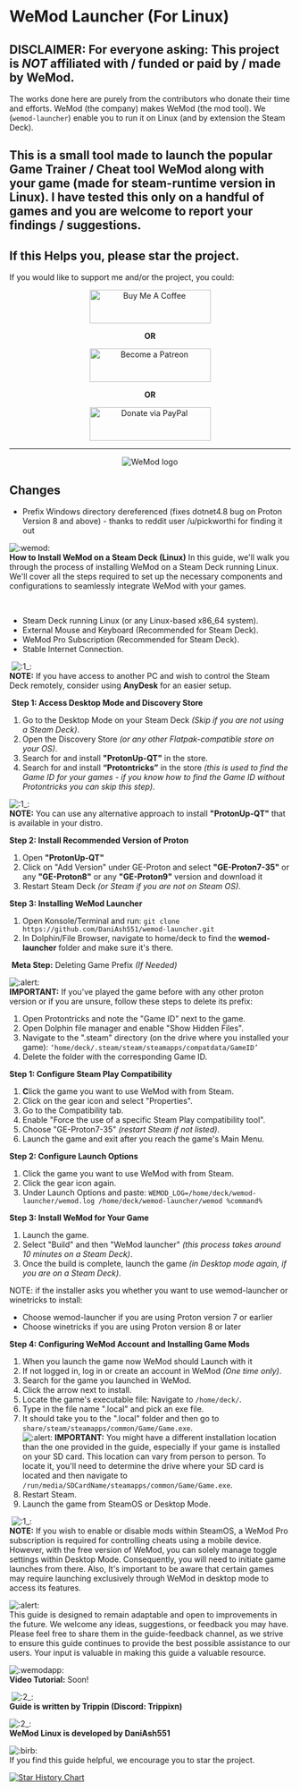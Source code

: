 # WeMod Launcher (For Linux)

## DISCLAIMER: For everyone asking: This project is *NOT* affiliated with / funded or paid by / made by WeMod.
The works done here are purely from the contributors who donate their time and efforts. WeMod (the company) makes WeMod (the mod tool). We (`wemod-launcher`) enable you to run it on Linux (and by extension the Steam Deck).

## This is a small tool made to launch the popular Game Trainer / Cheat tool WeMod along with your game (made for steam-runtime version in Linux). I have tested this only on a handful of games and you are welcome to report your findings / suggestions.

## If this Helps you, please star the project.
If you would like to support me and/or the project, you could:
<br/>
<p align="center">
  <a href="https://www.buymeacoffee.com/TIjUvF1" target="_blank"><img src="https://cdn.buymeacoffee.com/buttons/v2/default-violet.png" alt="Buy Me A Coffee" style="height: 60px !important;width: 217px !important;" ></a>
</p>
<p align="center"><b>OR</b></p>

<p align="center">
  <a href="https://www.patreon.com/daniash551" target="_blank"><img src="https://c5.patreon.com/external/logo/become_a_patron_button.png" alt="Become a Patreon" style="height: 60px !important;width: 217px !important;" ></a>
</p>
<p align="center"><b>OR</b></p>

<p align="center">
  <a href="https://www.paypal.com/donate/?hosted_button_id=D7Y43PT9HUEUY" target="_blank"><img src="https://www.paypalobjects.com/en_US/i/btn/btn_donateCC_LG.gif" alt="Donate via PayPal" style="height: 60px !important;width: 217px !important;" ></a>
</p>

<hr/>

<p align="center">
  <img src="https://www.wemod.com/static/images/wemod-logo-40777eae11.webp" alt="WeMod logo"/>
</p>

## Changes
- Prefix Windows directory dereferenced (fixes dotnet4.8 bug on Proton Version 8 and above) - thanks to reddit user /u/pickworthi for finding it out

![:wemod:](https://cdn.discordapp.com/emojis/761419420211740672.webp?size=44&quality=lossless)  
**How to Install WeMod on a Steam Deck (Linux)** In this guide, we'll walk you through the process of installing WeMod on a Steam Deck running Linux. We'll cover all the steps required to set up the necessary components and configurations to seamlessly integrate WeMod with your games. ‎

‎

*   Steam Deck running Linux (or any Linux-based x86\_64 system).
*   External Mouse and Keyboard (Recommended for Steam Deck).
*   WeMod Pro Subscription (Recommended for Steam Deck).
*   Stable Internet Connection.

‎ ![:1_:](https://cdn.discordapp.com/emojis/1113579886439833690.webp?size=44&quality=lossless)  
**NOTE:** If you have access to another PC and wish to control the Steam Deck remotely, consider using **AnyDesk** for an easier setup. ‎‎


‎ **Step 1: Access Desktop Mode and Discovery Store**

1.  Go to the Desktop Mode on your Steam Deck _(Skip if you are not using a Steam Deck)_.
2.  Open the Discovery Store _(or any other Flatpak-compatible store on your OS)_.
3.  Search for and install **"ProtonUp-QT"** in the store.
4.  Search for and install **“Protontricks”** in the store _(this is used to find the Game ID for your games - if you know how to find the Game ID without Protontricks you can skip this step)_.

![:1_:](https://cdn.discordapp.com/emojis/1113579886439833690.webp?size=44&quality=lossless)  
**NOTE:** You can use any alternative approach to install **"ProtonUp-QT"** that is available in your distro.

**Step 2: Install Recommended Version of Proton**

1.  Open **"ProtonUp-QT"**
2.  Click on "Add Version" under GE-Proton and select **"GE-Proton7-35"** or any **"GE-Proton8"** or  any **"GE-Proton9"** version and download it
3.  Restart Steam Deck _(or Steam if you are not on Steam OS)_.

**Step 3: Installing WeMod Launcher**

1.  Open Konsole/Terminal and run: `git clone https://github.com/DaniAsh551/wemod-launcher.git`
2.  In Dolphin/File Browser, navigate to home/deck to find the **wemod-launcher** folder and make sure it's there. ‎


‎ **Meta Step:** Deleting Game Prefix _(If Needed)_

![:alert:](https://cdn.discordapp.com/emojis/1049837871772729354.webp?size=44&quality=lossless)  
**IMPORTANT:** If you've played the game before with any other proton version or if you are unsure, follow these steps to delete its prefix:

1.  Open Protontricks and note the "Game ID" next to the game.
2.  Open Dolphin file manager and enable "Show Hidden Files".
3.  Navigate to the ".steam" directory (on the drive where you installed your game): `‘home/deck/.steam/steam/steamapps/compatdata/GameID’`
4.  Delete the folder with the corresponding Game ID.

**Step 1: Configure Steam Play Compatibility**

1.  **C**lick the game you want to use WeMod with from Steam.
2.  Click on the gear icon and select "Properties".
3.  Go to the Compatibility tab.
4.  Enable "Force the use of a specific Steam Play compatibility tool".
5.  Choose "GE-Proton7-35" _(restart Steam if not listed)_.
6.  Launch the game and exit after you reach the game's Main Menu.

**Step 2: Configure Launch Options**

1.  Click the game you want to use WeMod with from Steam.
2.  Click the gear icon again.
3.  Under Launch Options and paste: `WEMOD_LOG=/home/deck/wemod-launcher/wemod.log /home/deck/wemod-launcher/wemod %command%`

**Step 3: Install WeMod for Your Game**

1.  Launch the game.
2.  Select "Build" and then "WeMod launcher" _(this process takes around 10 minutes on a Steam Deck)_.
3.  Once the build is complete, launch the game _(in Desktop mode again, if you are on a Steam Deck)_.

NOTE: if the installer asks you whether you want to use wemod-launcher or winetricks to install:
 - Choose wemod-launcher if you are using Proton version 7 or earlier
 - Choose winetricks if you are using Proton version 8 or later

**Step 4: Configuring WeMod Account and Installing Game Mods**

1.  When you launch the game now WeMod should Launch with it
2.  If not logged in, log in or create an account in WeMod _(One time only)_.
3.  Search for the game you launched in WeMod.
4.  Click the arrow next to install.
5.  Locate the game's executable file: Navigate to `/home/deck/`.
6.  Type in the file name ".local" and pick an exe file.
7.  It should take you to the ".local" folder and then go to `share/steam/steamapps/common/Game/Game.exe`.  
    ![:alert:](https://cdn.discordapp.com/emojis/1049837871772729354.webp?size=44&quality=lossless)
    **IMPORTANT:** You might have a different installation location than the one provided in the guide, especially if your game is installed on your SD card. This location can vary from person to person. To locate it, you'll need to determine the drive where your SD card is located and then navigate to `/run/media/SDCardName/steamapps/common/Game/Game.exe`.
9.  Restart Steam.
10.  Launch the game from SteamOS or Desktop Mode. ‎

‎ ![:1_:](https://cdn.discordapp.com/emojis/1113579886439833690.gif?size=44&quality=lossless)  
**NOTE:** If you wish to enable or disable mods within SteamOS, a WeMod Pro subscription is required for controlling cheats using a mobile device. However, with the free version of WeMod, you can solely manage toggle settings within Desktop Mode. Consequently, you will need to initiate game launches from there. Also, It's important to be aware that certain games may require launching exclusively through WeMod in desktop mode to access its features.

![:alert:](https://cdn.discordapp.com/emojis/1049837871772729354.gif?size=44&quality=lossless)  
This guide is designed to remain adaptable and open to improvements in the future. We welcome any ideas, suggestions, or feedback you may have. Please feel free to share them in the ⁠guide-feedback channel, as we strive to ensure this guide continues to provide the best possible assistance to our users. Your input is valuable in making this guide a valuable resource.

‎![:wemodapp:](https://cdn.discordapp.com/emojis/761419274945953842.webp?size=44&quality=lossless)  
**Video Tutorial:** Soon!

‎ ![:2_:](https://cdn.discordapp.com/emojis/1113579884749529198.gif?size=44&quality=lossless)  
**Guide is written by Trippin (Discord: Trippixn)**

![:2_:](https://cdn.discordapp.com/emojis/1113579884749529198.gif?size=44&quality=lossless)  
**WeMod Linux is developed by DaniAsh551**

‎![:birb:](https://cdn.discordapp.com/emojis/999743709677633536.gif?size=44&quality=lossless)  
If you find this guide helpful, we encourage you to star the project.

[![Star History Chart](https://api.star-history.com/svg?repos=DaniAsh551/wemod-launcher&type=Date)](https://star-history.com/#DaniAsh551/wemod-launcher&Date)
